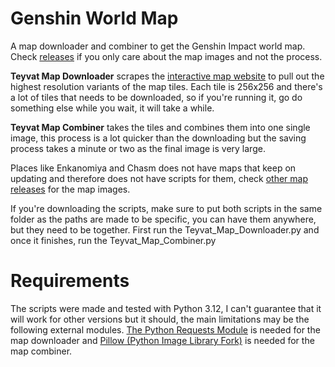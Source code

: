 # Genshin World Map
A map downloader and combiner to get the Genshin Impact world map.
Check [releases](https://github.com/RedCraft86/Genshin_World_Map/releases) if you only care about the map images and not the process.

**Teyvat Map Downloader** scrapes the [interactive map website](https://genshin-impact-map.appsample.com/#) to pull out the highest resolution variants of the map tiles. Each tile is 256x256 and there's a lot of tiles that needs to be downloaded, so if you're running it, go do something else while you wait, it will take a while. 

**Teyvat Map Combiner** takes the tiles and combines them into one single image, this process is a lot quicker than the downloading but the saving process takes a minute or two as the final image is very large.

Places like Enkanomiya and Chasm does not have maps that keep on updating and therefore does not have scripts for them, check [other map releases](https://github.com/RedCraft86/GI_World_Map/releases/tag/other_maps) for the map images.

If you're downloading the scripts, make sure to put both scripts in the same folder as the paths are made to be specific, you can have them anywhere, but they need to be together. First run the Teyvat_Map_Downloader.py and once it finishes, run the Teyvat_Map_Combiner.py

# Requirements 
The scripts were made and tested with Python 3.12, I can't guarantee that it will work for other versions but it should, the main limitations may be the following external modules.
[The Python Requests Module](https://pypi.org/project/requests/) is needed for the map downloader and [Pillow (Python Image Library Fork)](https://pillow.readthedocs.io/en/stable/installation.html) is needed for the map combiner.
